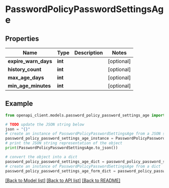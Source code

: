 # PasswordPolicyPasswordSettingsAge


## Properties

Name | Type | Description | Notes
------------ | ------------- | ------------- | -------------
**expire_warn_days** | **int** |  | [optional] 
**history_count** | **int** |  | [optional] 
**max_age_days** | **int** |  | [optional] 
**min_age_minutes** | **int** |  | [optional] 

## Example

```python
from openapi_client.models.password_policy_password_settings_age import PasswordPolicyPasswordSettingsAge

# TODO update the JSON string below
json = "{}"
# create an instance of PasswordPolicyPasswordSettingsAge from a JSON string
password_policy_password_settings_age_instance = PasswordPolicyPasswordSettingsAge.from_json(json)
# print the JSON string representation of the object
print(PasswordPolicyPasswordSettingsAge.to_json())

# convert the object into a dict
password_policy_password_settings_age_dict = password_policy_password_settings_age_instance.to_dict()
# create an instance of PasswordPolicyPasswordSettingsAge from a dict
password_policy_password_settings_age_form_dict = password_policy_password_settings_age.from_dict(password_policy_password_settings_age_dict)
```
[[Back to Model list]](../README.md#documentation-for-models) [[Back to API list]](../README.md#documentation-for-api-endpoints) [[Back to README]](../README.md)


